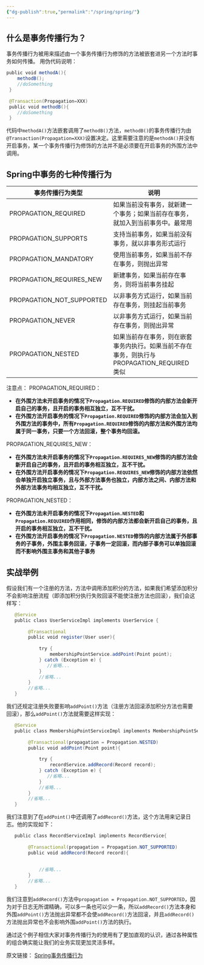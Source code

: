 ```yaml
---
{"dg-publish":true,"permalink":"/spring/spring/"}
---
```


## 什么是事务传播行为？

事务传播行为被用来描述由一个事务传播行为修饰的方法被嵌套进另一个方法时事务如何传播。
用伪代码说明：
```Java
public void methodA(){  
    methodB();  
    //doSomething  
 }  
  
 @Transaction(Propagation=XXX)  
 public void methodB(){  
    //doSomething  
 }
```
代码中`methodA()`方法嵌套调用了`methodB()`方法，`methodB()`的事务传播行为由`@Transaction(Propagation=XXX)`设置决定。这里需要注意的是`methodA()`并没有开启事务，某一个事务传播行为修饰的方法并不是必须要在开启事务的外围方法中调用。

## Spring中事务的七种传播行为

   | 事务传播行为类型 | 说明 |
   | ------ | ------ |
   | PROPAGATION_REQUIRED | 如果当前没有事务，就新建一个事务；如果当前存在事务，就加入到当前事务中。最常用|
   | PROPAGATION_SUPPORTS| 支持当前事务，如果当前没有事务，就以非事务形式运行
   | PROPAGATION_MANDATORY |  使用当前事务，如果当前不存在事务，则抛出异常
   | PROPAGATION_REQUIRES_NEW |  新建事务，如果当前存在事务，则将当前事务挂起
   | PROPAGATION_NOT_SUPPORTED |  以非事务方式运行，如果当前存在事务，则挂起当前事务
   | PROPAGATION_NEVER|  以非事务方式运行，如果当前存在事务，则抛出异常
   | PROPAGATION_NESTED|  如果当前存在事务，则在嵌套事务内执行。如果当前不存在事务，则执行与PROPAGATION_REQUIRED类似
   
   
注意点：
PROPAGATION_REQUIRED：
- **在外围方法未开启事务的情况下`Propagation.REQUIRED`修饰的内部方法会新开启自己的事务，且开启的事务相互独立，互不干扰。**
- **在外围方法开启事务的情况下`Propagation.REQUIRED`修饰的内部方法会加入到外围方法的事务中，所有`Propagation.REQUIRED`修饰的内部方法和外围方法均属于同一事务，只要一个方法回滚，整个事务均回滚。**

PROPAGATION_REQUIRES_NEW：
- **在外围方法未开启事务的情况下`Propagation.REQUIRES_NEW`修饰的内部方法会新开启自己的事务，且开启的事务相互独立，互不干扰。**
- **在外围方法开启事务的情况下`Propagation.REQUIRES_NEW`修饰的内部方法依然会单独开启独立事务，且与外部方法事务也独立，内部方法之间、内部方法和外部方法事务均相互独立，互不干扰。**

PROPAGATION_NESTED：
- **在外围方法未开启事务的情况下`Propagation.NESTED`和`Propagation.REQUIRED`作用相同，修饰的内部方法都会新开启自己的事务，且开启的事务相互独立，互不干扰。**
- **在外围方法开启事务的情况下`Propagation.NESTED`修饰的内部方法属于外部事务的子事务，外围主事务回滚，子事务一定回滚，而内部子事务可以单独回滚而不影响外围主事务和其他子事务**


## 实战举例

假设我们有一个注册的方法，方法中调用添加积分的方法，如果我们希望添加积分不会影响注册流程（即添加积分执行失败回滚不能使注册方法也回滚），我们会这样写：

```Java
   @Service  
   public class UserServiceImpl implements UserService {  
  
        @Transactional  
        public void register(User user){  
  
            try {  
                membershipPointService.addPoint(Point point);  
            } catch (Exception e) {  
               //省略...  
            }  
            //省略...  
        }  
        //省略...  
   }
```

我们还规定注册失败要影响`addPoint()`方法（注册方法回滚添加积分方法也需要回滚），那么`addPoint()`方法就需要这样实现：

```Java
   @Service  
   public class MembershipPointServiceImpl implements MembershipPointService{  
  
        @Transactional(propagation = Propagation.NESTED)  
        public void addPoint(Point point){  
  
            try {  
                recordService.addRecord(Record record);  
            } catch (Exception e) {  
               //省略...  
            }  
            //省略...  
        }  
        //省略...  
   }
```

我们注意到了在`addPoint()`中还调用了`addRecord()`方法，这个方法用来记录日志。他的实现如下：

```Java
   public class RecordServiceImpl implements RecordService{  
  
        @Transactional(propagation = Propagation.NOT_SUPPORTED)  
        public void addRecord(Record record){  
  
  
            //省略...  
        }  
        //省略...  
   }
```

我们注意到`addRecord()`方法中`propagation = Propagation.NOT_SUPPORTED`，因为对于日志无所谓精确，可以多一条也可以少一条，所以`addRecord()`方法本身和外围`addPoint()`方法抛出异常都不会使`addRecord()`方法回滚，并且`addRecord()`方法抛出异常也不会影响外围`addPoint()`方法的执行。

通过这个例子相信大家对事务传播行为的使用有了更加直观的认识，通过各种属性的组合确实能让我们的业务实现更加灵活多样。


原文链接：
[Spring事务传播行为](https://mp.weixin.qq.com/s/IglQITCkmx7Lpz60QOW7HA)
